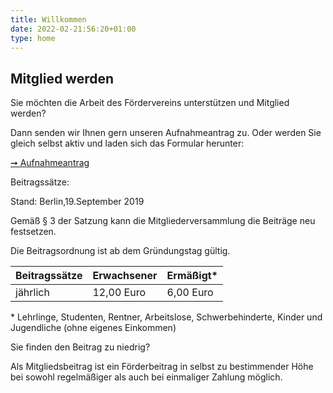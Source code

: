```yaml
---
title: Willkommen
date: 2022-02-21:56:20+01:00
type: home
---
```

## Mitglied werden

Sie möchten die Arbeit des Fördervereins unterstützen und Mitglied werden?

Dann senden wir Ihnen gern unseren Aufnahmeantrag zu. Oder werden Sie gleich selbst aktiv und laden sich das Formular herunter:



[➞ Aufnahmeantrag](https://thalia-fv.bornkessel.com/index.php/fv/vereinsintern/6-hier-koennen-sie-mitglied-werden?task=weblink.go)



Beitragssätze:

Stand: Berlin,19.September 2019

Gemäß § 3 der Satzung kann die Mitgliederversammlung die Beiträge neu festsetzen.

Die Beitragsordnung ist ab dem Gründungstag gültig.

| Beitragssätze | Erwachsener | Ermäßigt\* |
| ------------- | ----------- | -----------|
| jährlich      | 12,00 Euro  | 6,00 Euro  |



\* Lehrlinge, Studenten, Rentner, Arbeitslose, Schwerbehinderte, Kinder und Jugendliche (ohne eigenes Einkommen)

Sie finden den Beitrag zu niedrig?

Als Mitgliedsbeitrag ist ein Förderbeitrag in selbst zu bestimmender Höhe bei sowohl regelmäßiger als auch bei  einmaliger Zahlung möglich.
